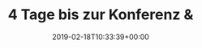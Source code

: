 ---
retweeted: false
source: <a href="http://twitter.com" rel="nofollow">Twitter Web Client</a>
entities:
  user_mentions:
  - name: Ruby on Ice
    screen_name: rubyoniceconf
    indices:
    - '51'
    - '65'
    id_str: '846744249089605632'
    id: '846744249089605632'
  urls: []
  symbols: []
  media:
  - expanded_url: https://twitter.com/bascht/status/1097444023315386369/photo/1
    indices:
    - '140'
    - '163'
    url: https://t.co/jn1WhwWhtx
    media_url: http://pbs.twimg.com/tweet_video_thumb/DzrnWofWoAAolOa.jpg
    id_str: '1097443835230199808'
    id: '1097443835230199808'
    media_url_https: https://pbs.twimg.com/tweet_video_thumb/DzrnWofWoAAolOa.jpg
    sizes:
      medium:
        w: '280'
        h: '294'
        resize: fit
      large:
        w: '280'
        h: '294'
        resize: fit
      small:
        w: '280'
        h: '294'
        resize: fit
      thumb:
        w: '150'
        h: '150'
        resize: crop
    type: photo
    display_url: pic.twitter.com/jn1WhwWhtx
  hashtags:
  - text: rubyonice2019
    indices:
    - '125'
    - '139'
display_text_range:
- '0'
- '163'
favorite_count: '8'
id_str: '1097444023315386369'
truncated: false
retweet_count: '1'
id: '1097444023315386369'
possibly_sensitive: false
created_at: Mon Feb 18 10:33:39 +0000 2019
favorited: false
full_text: '4 Tage bis zur Konferenz &amp; genau so schaut das [@rubyoniceconf](https://twitter.com/rubyoniceconf)
  Postfach auch aus. Zwei Mails beantwortet, drei neue drin. #rubyonice2019'
lang: de
extended_entities:
  media:
  - expanded_url: https://twitter.com/bascht/status/1097444023315386369/photo/1
    indices:
    - '140'
    - '163'
    url: https://t.co/jn1WhwWhtx
    media_url: http://pbs.twimg.com/tweet_video_thumb/DzrnWofWoAAolOa.jpg
    id_str: '1097443835230199808'
    video_info:
      aspect_ratio:
      - '20'
      - '21'
      variants:
      - bitrate: '0'
        content_type: video/mp4
        url: https://video.twimg.com/tweet_video/DzrnWofWoAAolOa.mp4
    id: '1097443835230199808'
    media_url_https: https://pbs.twimg.com/tweet_video_thumb/DzrnWofWoAAolOa.jpg
    sizes:
      medium:
        w: '280'
        h: '294'
        resize: fit
      large:
        w: '280'
        h: '294'
        resize: fit
      small:
        w: '280'
        h: '294'
        resize: fit
      thumb:
        w: '150'
        h: '150'
        resize: crop
    type: animated_gif
    display_url: pic.twitter.com/jn1WhwWhtx
tags:
- rubyonice2019
- pesos:twitter
date: '2019-02-18T10:33:39+00:00'
src: https://twitter.com/bascht/status/1097444023315386369
original_url: https://twitter.com/bascht/status/1097444023315386369
type: twitter_tweet
media_url: https://img.bascht.com/twitter/pbs.twimg.com/tweet_video_thumb/DzrnWofWoAAolOa.jpg
text: '4 Tage bis zur Konferenz &amp; genau so schaut das [@rubyoniceconf](https://twitter.com/rubyoniceconf)
  Postfach auch aus. Zwei Mails beantwortet, drei neue drin. #rubyonice2019'
title: '4 Tage bis zur Konferenz &amp; '

---